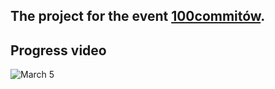 ## The project for the event [100commitów](https://100commitow.pl/).

## Progress video
![March 5](assets_readme/VID_20240305_195938.gif)
